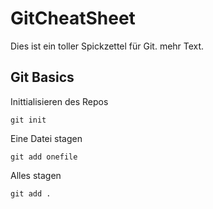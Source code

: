 # GitCheatSheet
Dies ist ein toller Spickzettel für Git.
mehr Text.

## Git Basics
Inittialisieren des Repos
```
git init
```
Eine Datei stagen
```
git add onefile

```
Alles stagen

```
git add .
```
